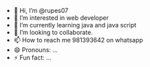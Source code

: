 - 👋 Hi, I’m @rupes07
- 👀 I’m interested in web developer
- 🌱 I’m currently learning java and java script
- 💞️ I’m looking to collaborate.
- 📫 How to reach me 981393642 on whatsapp
- 😄 Pronouns: ...
- ⚡ Fun fact: ...

<!---
rupes07/rupes07 is a ✨ special ✨ repository because its `README.md` (this file) appears on your GitHub profile.
You can click the Preview link to take a look at your changes.
--->
